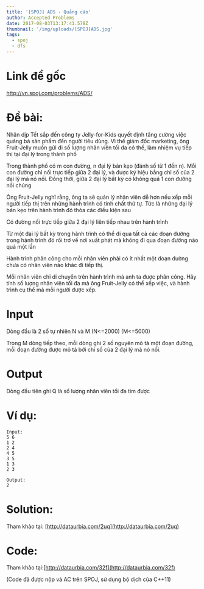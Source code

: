 ```yaml
---
title: '[SPOJ] ADS - Quảng cáo'
author: Accepted Problems
date: 2017-08-03T13:17:41.578Z
thumbnail: '/img/uploads/[SPOJ]ADS.jpg'
tags:
  - spoj
  - dfs
---
```

# Link đề gốc

<http://vn.spoj.com/problems/ADS/>

# Đề bài:

Nhân dịp Tết sắp đến công ty Jelly-for-Kids quyết định tăng cường việc quảng bá sản phẩm đến người tiêu dùng. Vì thế giám đốc marketing, ông Fruit-Jelly muốn gửi đi số lượng nhân viên tối đa có thể, làm nhiệm vụ tiếp thị tại đại lý trong thành phố

Trong thành phố có m con đường, n đại lý bán kẹo (đánh số từ 1 đến n). Mỗi con đường chỉ nối trực tiếp giữa 2 đại lý, và được ký hiệu bằng chỉ số của 2 đại lý mà nó nối. Đồng thời, giữa 2 đại lý bất kỳ có không quá 1 con đường nối chúng

Ông Fruit-Jelly nghĩ rằng, ông ta sẽ quản lý nhân viên dễ hơn nếu xếp mỗi người tiếp thị trên những hành trình có tính chất thứ tự. Tức là những đại lý bán kẹo trên hành trình đó thỏa các điều kiện sau

Có đường nối trực tiếp giữa 2 đại lý liên tiếp nhau trên hành trình

Từ một đại lý bất kỳ trong hành trình có thể đi qua tất cả các đoạn đường trong hành trình đó rồi trở về nơi xuất phát mà không đi qua đoạn đường nào quá một lần

Hành trình phân công cho mỗi nhân viên phải có ít nhất một đoạn đường chưa có nhân viên nào khác đi tiếp thị.

Mỗi nhân viên chỉ di chuyển trên hành trình mà anh ta được phân công. Hãy tính số lượng nhân viên tối đa mà ông Fruit-Jelly có thể xếp việc, và hành trình cụ thể mà mỗi người được xếp.

# Input

Dòng đầu là 2 số tự nhiên N và M (N<=2000) (M<=5000)

Trong M dòng tiếp theo, mỗi dòng ghi 2 số nguyên mô tả một đoạn đường, mỗi đoạn đường được mô tả bởi chỉ số của 2 đại lý mà nó nối.

# Output

Dòng đầu tiên ghi Q là số lượng nhân viên tối đa tìm được
 
# Ví dụ:

```
Input:
5 6
1 2
2 4
4 5
3 5
1 3
2 3
```

```
Output:
2
```

# Solution:

Tham khảo tại: [http://dataurbia.com/2uq](http://dataurbia.com/2uq)

# Code:

Tham khảo tại:[http://dataurbia.com/32f](http://dataurbia.com/32f)


(Code đã được nộp và AC trên SPOJ, sử dụng bộ dịch của C++11)



